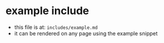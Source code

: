 # example include

- this file is at: `includes/example.md`
- it can be rendered on any page using the example snippet

